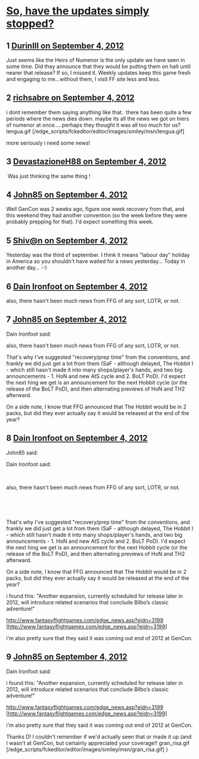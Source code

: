 # [So, have the updates simply stopped?](https://community.fantasyflightgames.com/topic/70406-so-have-the-updates-simply-stopped/)

## 1 [DurinIII on September 4, 2012](https://community.fantasyflightgames.com/topic/70406-so-have-the-updates-simply-stopped/?do=findComment&comment=687360)

Just seems like the Heirs of Numenor is the only update we have seen in some time. Did they announce that they would be putting them on halt until nearer that release? If so, I missed it. Weekly updates keep this game fresh and engaging to me…without them, I visit FF site less and less.

## 2 [richsabre on September 4, 2012](https://community.fantasyflightgames.com/topic/70406-so-have-the-updates-simply-stopped/?do=findComment&comment=687361)

i dont remember them saying anything like that.  there has been quite a few periods where the news dies down. maybe its all the news we got on hiers of numenor at once…..perhaps they thought it was all too much for us? lengua.gif [/edge_scripts/fckeditor/editor/images/smiley/msn/lengua.gif]

more seriously i need some news!

## 3 [DevastazioneH88 on September 4, 2012](https://community.fantasyflightgames.com/topic/70406-so-have-the-updates-simply-stopped/?do=findComment&comment=687363)

 Was just thinking the same thing !

## 4 [John85 on September 4, 2012](https://community.fantasyflightgames.com/topic/70406-so-have-the-updates-simply-stopped/?do=findComment&comment=687375)

Well GenCon was 2 weeks ago, figure one week recovery from that, and this weekend they had another convention (so the week before they were probably prepping for that). I'd expect something this week.

## 5 [Shiv@n on September 4, 2012](https://community.fantasyflightgames.com/topic/70406-so-have-the-updates-simply-stopped/?do=findComment&comment=687392)

Yesterday was the third of september. I think it means "labour day" holiday in America so you shouldn't have waited for a news yesterday… Today in another day… :-)

## 6 [Dain Ironfoot on September 4, 2012](https://community.fantasyflightgames.com/topic/70406-so-have-the-updates-simply-stopped/?do=findComment&comment=687416)

also, there hasn't been much news from FFG of any sort, LOTR, or not.

## 7 [John85 on September 4, 2012](https://community.fantasyflightgames.com/topic/70406-so-have-the-updates-simply-stopped/?do=findComment&comment=687463)

Dain Ironfoot said:

also, there hasn't been much news from FFG of any sort, LOTR, or not.



That's why I've suggested "recovery/prep time" from the conventions, and frankly we did just get a lot from them (SaF - although delayed, The Hobbit I - which still hasn't made it into many shops/player's hands, and two big announcements - 1. HoN and new AtS cycle and 2. BoLT PoD). I'd expect the next hing we get is an announcement for the next Hobbit cycle (or the release of the BoLT PoD), and then alternating previews of HoN and TH2 afterward.

On a side note, I know that FFG announced that The Hobbit would be in 2 packs, but did they ever actually say it would be released at the end of the year?

## 8 [Dain Ironfoot on September 4, 2012](https://community.fantasyflightgames.com/topic/70406-so-have-the-updates-simply-stopped/?do=findComment&comment=687512)

John85 said:

Dain Ironfoot said:

 

also, there hasn't been much news from FFG of any sort, LOTR, or not.

 

 

That's why I've suggested "recovery/prep time" from the conventions, and frankly we did just get a lot from them (SaF - although delayed, The Hobbit I - which still hasn't made it into many shops/player's hands, and two big announcements - 1. HoN and new AtS cycle and 2. BoLT PoD). I'd expect the next hing we get is an announcement for the next Hobbit cycle (or the release of the BoLT PoD), and then alternating previews of HoN and TH2 afterward.

On a side note, I know that FFG announced that The Hobbit would be in 2 packs, but did they ever actually say it would be released at the end of the year?



i found this: "Another expansion, currently scheduled for release later in 2012, will introduce related scenarios that conclude Bilbo’s classic adventure!"

http://www.fantasyflightgames.com/edge_news.asp?eidn=3199 [http://www.fantasyflightgames.com/edge_news.asp?eidn=3199]

i'm also pretty sure that they said it was coming out end of 2012 at GenCon.

## 9 [John85 on September 4, 2012](https://community.fantasyflightgames.com/topic/70406-so-have-the-updates-simply-stopped/?do=findComment&comment=687535)

Dain Ironfoot said:

i found this: "Another expansion, currently scheduled for release later in 2012, will introduce related scenarios that conclude Bilbo’s classic adventure!"

http://www.fantasyflightgames.com/edge_news.asp?eidn=3199 [http://www.fantasyflightgames.com/edge_news.asp?eidn=3199]

i'm also pretty sure that they said it was coming out end of 2012 at GenCon.



Thanks D! I couldn't remember if we'd actually seen that or made it up (and I wasn't at GenCon, but certainly appreciated your coverage!! gran_risa.gif [/edge_scripts/fckeditor/editor/images/smiley/msn/gran_risa.gif] )

